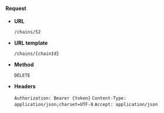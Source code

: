 #### Request

* **URL**

  `/chains/52`

* **URL template**

  `/chains/{chainId}`

* **Method**

  `DELETE`

* **Headers**

  `Authorization: Bearer {token}`
  `Content-Type: application/json;charset=UTF-8`
  `Accept: application/json`
